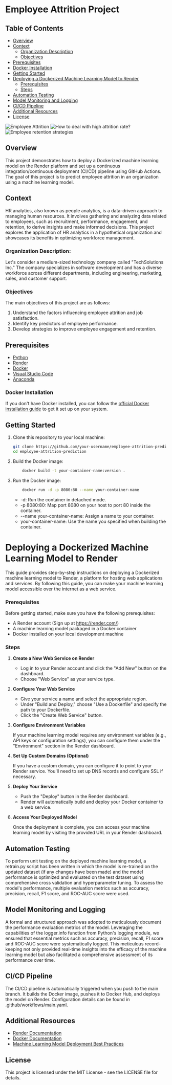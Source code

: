 # Employee Attrition Project

## Table of Contents

- [Overview](#overview)
- [Context](#context)
  - [Organization Description](#organization-description)
  - [Objectives](#objectives)
- [Prerequisites](#prerequisites)
- [Docker Installation](#docker-installation)
- [Getting Started](#getting-started)
- [Deploying a Dockerized Machine Learning Model to Render](#deploying-a-dockerized-machine-learning-model-to-render)
  - [Prerequisites](#prerequisites)
  - [Steps](#steps)
- [Automation Testing](#automation-testing)
- [Model Monitoring and Logging](#model-monitoring-and-logging)
- [CI/CD Pipeline](#cicd-pipeline)
- [Additional Resources](#additional-resources)
- [License](#license)

![Employee Attrition](https://www.techfunnel.com/wp-content/uploads/2020/04/employee-attrition.jpg)
![How to deal with high attrition rate?](https://hrforecast.com/wp-content/uploads/2021/01/HRForecast-blog-How-to-reduce-employee-attrition-scaled.jpg)
![Employee retention strategies](https://cdn.sketchbubble.com/pub/media/catalog/product/optimized1/c/a/ca2f81c4b59e4c5e7a17a38336d0b5ff958dcc16dac2a2f8228e6b221b213734/employee-attrition-slide4.png)

## Overview

This project demonstrates how to deploy a Dockerized machine learning model on the Render platform and set up a continuous integration/continuous deployment (CI/CD) pipeline using GitHub Actions. The goal of this project is to predict employee attrition in an organization using a machine learning model.

## Context

HR analytics, also known as people analytics, is a data-driven approach to managing human resources. It involves gathering and analyzing data related to employees, such as recruitment, performance, engagement, and retention, to derive insights and make informed decisions. This project explores the application of HR analytics in a hypothetical organization and showcases its benefits in optimizing workforce management.

### Organization Description:

Let's consider a medium-sized technology company called "TechSolutions Inc." The company specializes in software development and has a diverse workforce across different departments, including engineering, marketing, sales, and customer support.

### Objectives

The main objectives of this project are as follows:

<ol>
    <li>Understand the factors influencing employee attrition and job satisfaction.</li>
    <li>Identify key predictors of employee performance.</li>
    <li>Develop strategies to improve employee engagement and retention.</li>
</ol>

## Prerequisites

- [Python](https://www.python.org/downloads/)
- [Render](https://render.com)
- [Docker](https://www.docker.com/get-started)
- [Visual Studio Code](https://code.visualstudio.com/download)
- [Anaconda](https://www.anaconda.com/download/)

### Docker Installation

If you don't have Docker installed, you can follow the [official Docker installation guide](https://docs.docker.com/get-docker/) to get it set up on your system.


## Getting Started

1. Clone this repository to your local machine:

   ```bash
   git clone https://github.com/your-username/employee-attrition-prediction.git
   cd employee-attrition-prediction
   ```

2. Build the Docker image:

    ```bash
        docker build -t your-container-name:version .
    ```

3. Run the Docker image:

    ```bash
        docker run -d -p 8080:80 --name your-container-name
    ```

    <ul>
        <li>-d: Run the container in detached mode.</li>
        <li>-p 8080:80: Map port 8080 on your host to port 80 inside the container.</li>
        <li>--name your-container-name: Assign a name to your container.</li>
        <li>your-container-name: Use the name you specified when building the container.</li>
    </ul>

# Deploying a Dockerized Machine Learning Model to Render

This guide provides step-by-step instructions on deploying a Dockerized machine learning model to Render, a platform for hosting web applications and services. By following this guide, you can make your machine learning model accessible over the internet as a web service.

### Prerequisites

Before getting started, make sure you have the following prerequisites:

- A Render account (Sign up at https://render.com/)
- A machine learning model packaged in a Docker container
- Docker installed on your local development machine

### Steps

1. **Create a New Web Service on Render**

   - Log in to your Render account and click the "Add New" button on the dashboard.
   - Choose "Web Service" as your service type.

2. **Configure Your Web Service**

   - Give your service a name and select the appropriate region.
   - Under "Build and Deploy," choose "Use a Dockerfile" and specify the path to your Dockerfile.
   - Click the "Create Web Service" button.

3. **Configure Environment Variables**

   If your machine learning model requires any environment variables (e.g., API keys or configuration settings), you can configure them under the "Environment" section in the Render dashboard.

4. **Set Up Custom Domains (Optional)**

   If you have a custom domain, you can configure it to point to your Render service. You'll need to set up DNS records and configure SSL if necessary.

5. **Deploy Your Service**

   - Push the "Deploy" button in the Render dashboard.
   - Render will automatically build and deploy your Docker container to a web service.

6. **Access Your Deployed Model**

   Once the deployment is complete, you can access your machine learning model by visiting the provided URL in your Render dashboard.

## Automation Testing

To perform unit testing on the deployed machine learning model, a retrain.py script has been written in which the model is re-trained on the updated dataset (if any changes have been made) and the model performance is optimized and evaluated on the test dataset using comprehensive cross validation and hyperparameter tuning. To assess the model's performance, multiple evaluation metrics such as accuracy, precision, recall, F1 score, and ROC-AUC score were used. 

## Model Monitoring and Logging

A formal and structured approach was adopted to meticulously document the performance evaluation metrics of the model. Leveraging the capabilities of the logger.info function from Python's logging module, we ensured that essential metrics such as accuracy, precision, recall, F1 score and ROC-AUC score were systematically logged. This meticulous record-keeping not only provided real-time insights into the efficacy of the machine learning model but also facilitated a comprehensive assessment of its performance over time.

## CI/CD Pipeline

The CI/CD pipeline is automatically triggered when you push to the main branch. It builds the Docker image, pushes it to Docker Hub, and deploys the model on Render. Configuration details can be found in .github/workflows/main.yaml.

## Additional Resources

- [Render Documentation](https://render.com/docs)
- [Docker Documentation](https://docs.docker.com/)
- [Machine Learning Model Deployment Best Practices](https://www.render.com/blog/machine-learning-deployment-best-practices/)

## License

This project is licensed under the MIT License - see the LICENSE file for details.
